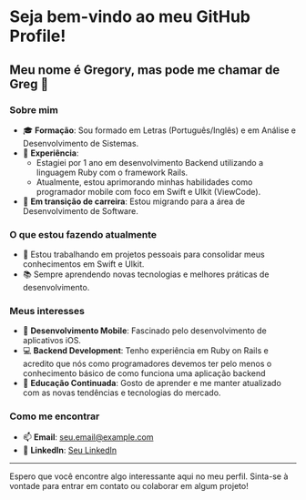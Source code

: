 # Seja bem-vindo ao meu GitHub Profile!

## Meu nome é Gregory, mas pode me chamar de Greg 👋

### Sobre mim
- 🎓 **Formação**: Sou formado em Letras (Português/Inglês) e em Análise e Desenvolvimento de Sistemas.
- 💼 **Experiência**:
  - Estagiei por 1 ano em desenvolvimento Backend utilizando a linguagem Ruby com o framework Rails.
  - Atualmente, estou aprimorando minhas habilidades como programador mobile com foco em Swift e UIkit (ViewCode).
- 🌱 **Em transição de carreira**: Estou migrando para a área de Desenvolvimento de Software.

### O que estou fazendo atualmente
- 🔭 Estou trabalhando em projetos pessoais para consolidar meus conhecimentos em Swift e UIkit.
- 📚 Sempre aprendendo novas tecnologias e melhores práticas de desenvolvimento.

### Meus interesses
- 📱 **Desenvolvimento Mobile**: Fascinado pelo desenvolvimento de aplicativos iOS.
- 💻 **Backend Development**: Tenho experiência em Ruby on Rails e acredito que nós como programadores devemos ter pelo menos o conhecimento básico de como funciona uma aplicação backend
- 🧠 **Educação Continuada**: Gosto de aprender e me manter atualizado com as novas tendências e tecnologias do mercado.

### Como me encontrar
- 📫 **Email**: [seu.email@example.com](gregorystp@icloud.com)
- 💼 **LinkedIn**: [Seu LinkedIn](https://www.linkedin.com/in/gregory-freire-02bb33218/)

---

Espero que você encontre algo interessante aqui no meu perfil. Sinta-se à vontade para entrar em contato ou colaborar em algum projeto!
